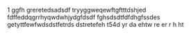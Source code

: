 1
ggfh
greretedsadsdf
tryyggweqewftgftttdshjed
fdffeddqgrrhyqwdwhjydgfdsdf
fghsdsdtfdfdhgfssdes
getyttfewfwdsdstfetrds
dstretefeh
t54d
yr
da
ehtw
re
er
r
h
ht
